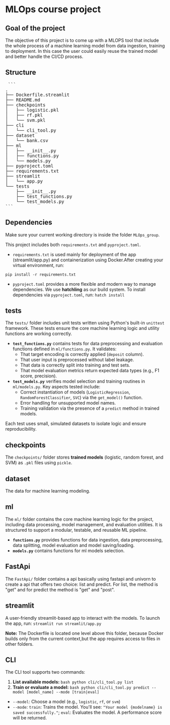 # MLOps course project

## Goal of the project
The objective of this project is to come up with a MLOPS tool that include the whole process of a machine learning model from data ingestion, training to deployment. In this case the user could easily reuse the trained model and better handle the CI/CD process.  

## Structure

<pre> ``` 
.
├── Dockerfile.streamlit
├── README.md
├── checkpoints
│   ├── logistic.pkl
│   ├── rf.pkl
│   └── svm.pkl
├── cli
│   └── cli_tool.py
├── dataset
│   └── bank.csv
├── ml
│   ├── __init__.py
│   ├── functions.py
│   └── models.py
├── pyproject.toml
├── requirements.txt
├── streamlit
│   └── app.py
└── tests
    ├── __init__.py
    ├── test_functions.py
    └── test_models.py
``` </pre>

## Dependencies
Make sure your current working directory is inside the folder `MLOps_group`.

This project includes both `requirements.txt` and `pyproject.toml`.

- `requirements.txt` is used mainly for deployment of the app (streamlit/app.py) and containerization using Docker.After creating your virtual environment, run:

```pip install -r requirements.txt ```

- `pyproject.toml` provides a more flexible and modern way to manage dependencies. We use **hatchling** as our build system. To install dependencies via `pyproject.toml`, run: ``` hatch install ```


## tests
The `tests/` folder includes unit tests written using Python's built-in `unittest` framework. These tests ensure the core machine learning logic and utility functions are working correctly.

- **`test_functions.py`** contains tests for data preprocessing and evaluation functions defined in `ml/functions.py`. It validates:
  - That target encoding is correctly applied (`deposit` column).
  - That user input is preprocessed without label leakage.
  - That data is correctly split into training and test sets.
  - That model evaluation metrics return expected data types (e.g., F1 score, precision).
- **`test_models.py`** verifies model selection and training routines in `ml/models.py`. Key aspects tested include:
  - Correct instantiation of models (`LogisticRegression`, `RandomForestClassifier`, `SVC`) via the `get_model()` function.
  - Error handling for unsupported model names.
  - Training validation via the presence of a `predict` method in trained models.

Each test uses small, simulated datasets to isolate logic and ensure reproducibility.

## checkpoints
The `checkpoints/` folder stores **trained models** (logistic, random forest, and SVM) as `.pkl` files using `pickle`.

## dataset
The data for machine learning modeling.

## ml
The `ml/` folder contains the core machine learning logic for the project, including data processing, model management, and evaluation utilities. It is structured to support a modular, testable, and reusable ML pipeline.
- **`functions.py`** provides functions for data ingestion, data preprocessing, data splitting, model evaluation and model saving/loading.
- **`models.py`** contains functions for ml models selection.

## FastApi
The `FastApi/` folder contains a api basically using fastapi and univorn to create a api that offers two choice: list and predict. For list, the method is "get" and for predict the method is "get" and "post".  

## streamlit
A user-friendly streamlit-based app to interact with the models. To launch the app, run:
``` streamlit run streamlit/app.py ```

**Note:** The Dockerfile is located one level above this folder, because Docker builds only from the current context,but the app requires access to files in other folders.

## CLI
The CLI tool supports two commands: 
1. **List available models:** ```bash python cli/cli_tool.py list ```
2. **Train or evaluate a model:**
```bash python cli/cli_tool.py predict --model [model_name] --mode [train|eval] ```
  - `--model`: Choose a model (e.g., `logistic`, `rf`, or `svm`)
  - `--mode`:  `train`: Trains the model. You'll see: `"Your model {modelname} is saved successfully."`; `eval`: Evaluates the model. A performance score will be returned. 
